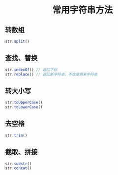 <h1 align="center">常用字符串方法</h1>

## 转数组

```js
str.split()
```

## 查找、替换

```js
str.indexOf() // 返回下标
str.replace() // 返回新字符串，不改变原来字符串
```

## 转大小写

```js
str.toUpperCase()
str.toLowerCase()
```

## 去空格

```js
str.trim()
```

## 截取、拼接

```js
str.substr()
str.concat()
```
